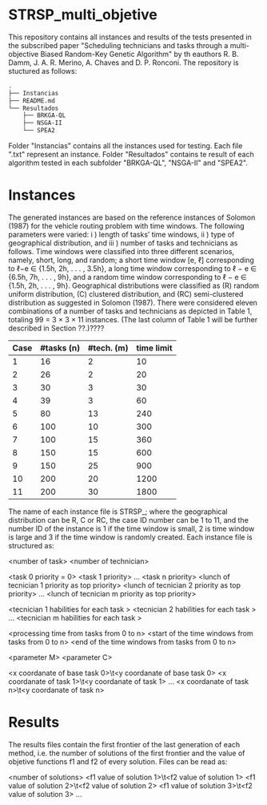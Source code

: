 # STRSP_multi_objetive

This repository contains all instances and results of the tests presented in the subscribed paper "Scheduling technicians and tasks through a multi-objective Biased Random-Key Genetic Algorithm" by th eauthors R. B. Damm,  J. A. R. Merino, A. Chaves and D. P. Ronconi. The repository is stuctured as follows:
```bash
.    
├── Instancias    		
├── README.md	    	
└── Resultados	    	
    ├── BRKGA-QL    		
    ├── NSGA-II	    	
    └── SPEA2	  
 ```

Folder "Instancias" contains all the instances used for testing. Each file ".txt" represent an instance.  Folder "Resultados" contains te result of each algorithm tested in each subfolder "BRKGA-QL", "NSGA-II" and "SPEA2". 



# Instances 

The generated instances are based on the reference instances of Solomon (1987) for the vehicle routing problem with time windows. The following parameters were varied: i ) length of tasks’ time windows, ii ) type of geographical distribution, and iii ) number of tasks and technicians as follows. Time windows were classified into three different scenarios, namely, short, long, and random; a short time window [e, ℓ] corresponding to ℓ−e ∈ {1.5h, 2h, . . . , 3.5h}, a long time window corresponding to ℓ − e ∈ {6.5h, 7h, . . . , 9h}, and a random time window corresponding to ℓ − e ∈ \{1.5h, 2h, . . . , 9h\}. Geographical distributions were classified as (R) random uniform distribution, (C) clustered distribution, and (RC) semi-clustered distribution as suggested in Solomon (1987). There were considered eleven combinations of a number of tasks and technicians as depicted in Table 1, totaling 99 = 3 × 3 × 11 instances. (The last column of Table 1 will be further described in Section ??.)????
 
  
Case | #tasks (n) | #tech. (m) | time limit  
--- | --- | ---| ---
 1  | 16  |  2 |   10  
 2  | 26  |  2 |   20  
 3  | 30  |  3 |   30  
 4  | 39  |  3 |   60 
 5  | 80  | 13 |  240  
 6  | 100 | 10 |  300  
 7  | 100 | 15 |  360  
 8  | 150 | 15 |  600  
 9  | 150 | 25 |  900  
 10 | 200 | 20 | 1200  
 11 | 200 | 30 | 1800  

 

 
 The name of each instance file is STRSP_<type of geographical distribution>_<case ID number>_<number Id of instance>; where the geographical distribution can be R, C or RC, the case ID number can be 1 to 11, and the number ID of the instance is 1 if the time window is small, 2 is time window is large and 3 if the time window is randomly created. Each instance file is structured as:
 
 \<number of task\> 
 \<number of technician\>
 
 \<task 0 priority = 0\>
 \<task 1 priority\>
 ...
 \<task n priority\>
 \<lunch of tecnician 1 priority as top priority\>
 \<lunch of tecnician 2 priority as top priority\>
 ...
 \<lunch of tecnician m priority as top priority\>
 
 \<tecnician 1 habilities for each task \>
 \<tecnician 2 habilities for each task \>
 ...
 \<tecnician m habilities for each task \>
 
 \<processing time from tasks from 0 to n\>
 \<start of the time windows from tasks from 0 to n\>
 \<end of the time windows from tasks from 0 to n\>
 
 \<parameter M\>
 \<parameter C\>

 \<x coordanate of base task 0\>\t\<y coordanate of base task 0\>
 \<x coordanate of task 1\>\t\<y coordanate of task 1\>
 ...
 \<x coordanate of task n\>\t\<y coordanate of task n\>

# Results 
 
The results files contain the first frontier of the last generation of each method, i.e. the number of solutions of the first frontier and the value of objetive functions f1 and f2 of every solution. Files can be read as: 
 
 \<number of solutions\>
 \<f1 value of solution 1\>\t\<f2 value of solution 1\>
 \<f1 value of solution 2\>\t\<f2 value of solution 2\>
 \<f1 value of solution 3\>\t\<f2 value of solution 3\>
 ...
 



